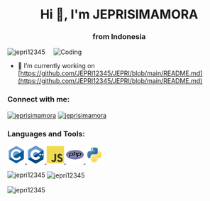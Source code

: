 <h1 align="center">Hi 👋, I'm JEPRISIMAMORA</h1>
<h3 align="center">from Indonesia</h3>
<img align="right" alt="Coding" width="400" src="https://gifdb.com/gif/coding-girl-animation-fe7t4gejurmtof8v.html">

<p align="left"> <img src="https://komarev.com/ghpvc/?username=jepri12345&label=Profile%20views&color=0e75b6&style=flat" alt="jepri12345" /> </p>

- 🔭 I’m currently working on [https://github.com/JEPRI12345/JEPRI/blob/main/README.md](https://github.com/JEPRI12345/JEPRI/blob/main/README.md)

<h3 align="left">Connect with me:</h3>
<p align="left">
<a href="https://fb.com/jeprisimamora" target="blank"><img align="center" src="https://raw.githubusercontent.com/rahuldkjain/github-profile-readme-generator/master/src/images/icons/Social/facebook.svg" alt="jeprisimamora" height="30" width="40" /></a>
<a href="https://instagram.com/jeprisimamora" target="blank"><img align="center" src="https://raw.githubusercontent.com/rahuldkjain/github-profile-readme-generator/master/src/images/icons/Social/instagram.svg" alt="jeprisimamora" height="30" width="40" /></a>
</p>

<h3 align="left">Languages and Tools:</h3>
<p align="left"> <a href="https://www.cprogramming.com/" target="_blank" rel="noreferrer"> <img src="https://raw.githubusercontent.com/devicons/devicon/master/icons/c/c-original.svg" alt="c" width="40" height="40"/> </a> <a href="https://www.w3schools.com/cpp/" target="_blank" rel="noreferrer"> <img src="https://raw.githubusercontent.com/devicons/devicon/master/icons/cplusplus/cplusplus-original.svg" alt="cplusplus" width="40" height="40"/> </a> <a href="https://developer.mozilla.org/en-US/docs/Web/JavaScript" target="_blank" rel="noreferrer"> <img src="https://raw.githubusercontent.com/devicons/devicon/master/icons/javascript/javascript-original.svg" alt="javascript" width="40" height="40"/> </a> <a href="https://www.php.net" target="_blank" rel="noreferrer"> <img src="https://raw.githubusercontent.com/devicons/devicon/master/icons/php/php-original.svg" alt="php" width="40" height="40"/> </a> <a href="https://www.python.org" target="_blank" rel="noreferrer"> <img src="https://raw.githubusercontent.com/devicons/devicon/master/icons/python/python-original.svg" alt="python" width="40" height="40"/> </a> </p>

<p><img align="left" src="https://github-readme-stats.vercel.app/api/top-langs?username=jepri12345&show_icons=true&locale=en&layout=compact" alt="jepri12345" /></p>

<p>&nbsp;<img align="center" src="https://github-readme-stats.vercel.app/api?username=jepri12345&show_icons=true&locale=en" alt="jepri12345" /></p>

<p><img align="center" src="https://github-readme-streak-stats.herokuapp.com/?user=jepri12345&" alt="jepri12345" /></p>
